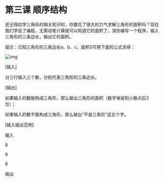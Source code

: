 # 第三课 顺序结构



还记得初学三角形的相关知识时，你要花了很大的力气求解三角形的面积吗？现在我们学会了编程，无需动笔计算就可以知道它的面积了。请你编写一个程序，输入三角形的三条边长，输出它的面积。



提示：已知三角形的三条边长a、b、c，面积S可用下面的公式求得：

![img](https://public-static-edu.codemao.cn/upload/1591347614000/4(2).png)

[输入]

分三行输入三个数，分别代表三角形的三条边长。

[输出]

如果输入的数能构成三角形，那么输出三角形的面积（数字保留到小数点后3位）；

如果输入的数不能构成三角形，那么输出“不是三角形”这五个字。

 

[输入输出范例]

输入

8

8

8

输出

